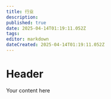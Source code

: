 ```yaml
---
title: 行业
description: 
published: true
date: 2025-04-14T01:19:11.052Z
tags: 
editor: markdown
dateCreated: 2025-04-14T01:19:11.052Z
---
```


# Header
Your content here
